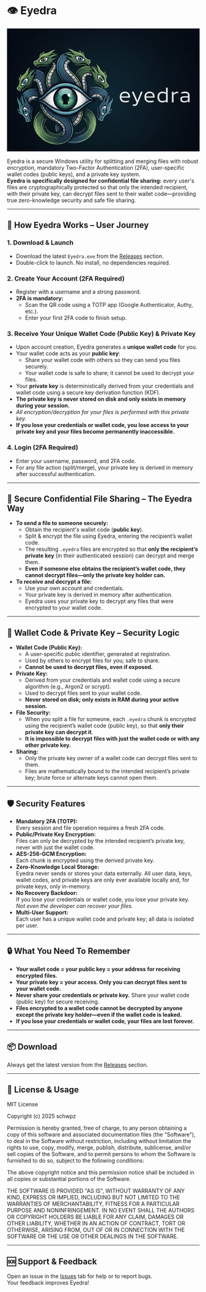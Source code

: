 # 👁️ Eyedra

![alt text](https://github.com/schwpz/eyedra/blob/main/eyedra%20logo.png)

Eyedra is a secure Windows utility for splitting and merging files with robust encryption, mandatory Two-Factor Authentication (2FA), user-specific wallet codes (public keys), and a private key system.  
**Eyedra is specifically designed for confidential file sharing:** every user's files are cryptographically protected so that only the intended recipient, with their private key, can decrypt files sent to their wallet code—providing true zero-knowledge security and safe file sharing.

---

## 🚀 How Eyedra Works – User Journey

### 1. Download & Launch
- Download the latest `Eyedra.exe` from the [Releases](../../releases) section.
- Double-click to launch. No install, no dependencies required.

### 2. Create Your Account (**2FA Required**)
- Register with a username and a strong password.
- **2FA is mandatory:**  
  - Scan the QR code using a TOTP app (Google Authenticator, Authy, etc.).
  - Enter your first 2FA code to finish setup.

### 3. Receive Your Unique Wallet Code (Public Key) & Private Key
- Upon account creation, Eyedra generates a **unique wallet code** for you.
- Your wallet code acts as your **public key**:  
  - Share your wallet code with others so they can send you files securely.
  - Your wallet code is safe to share; it cannot be used to decrypt your files.
- Your **private key** is deterministically derived from your credentials and wallet code using a secure key derivation function (KDF).
- **The private key is never stored on disk and only exists in memory during your session.**
- _All encryption/decryption for your files is performed with this private key._
- **If you lose your credentials or wallet code, you lose access to your private key and your files become permanently inaccessible.**

### 4. Login (**2FA Required**)
- Enter your username, password, and 2FA code.
- For any file action (split/merge), your private key is derived in memory after successful authentication.

---

## 🔐 Secure Confidential File Sharing – The Eyedra Way

- **To send a file to someone securely:**  
  - Obtain the recipient's wallet code (**public key**).
  - Split & encrypt the file using Eyedra, entering the recipient’s wallet code.
  - The resulting `.eyedra` files are encrypted so that **only the recipient’s private key** (in their authenticated session) can decrypt and merge them.
  - **Even if someone else obtains the recipient’s wallet code, they cannot decrypt files—only the private key holder can.**
- **To receive and decrypt a file:**  
  - Use your own account and credentials.
  - Your private key is derived in memory after authentication.
  - Eyedra uses your private key to decrypt any files that were encrypted to your wallet code.

---

## 🔐 Wallet Code & Private Key – Security Logic

- **Wallet Code (Public Key):**  
  - A user-specific public identifier, generated at registration.
  - Used by others to encrypt files for you; safe to share.
  - **Cannot be used to decrypt files, even if exposed.**
- **Private Key:**  
  - Derived from your credentials and wallet code using a secure algorithm (e.g., Argon2 or scrypt).
  - Used to decrypt files sent to your wallet code.
  - **Never stored on disk; only exists in RAM during your active session.**
- **File Security:**  
  - When you split a file for someone, each `.eyedra` chunk is encrypted using the recipient’s wallet code (public key), so that **only their private key can decrypt it**.
  - **It is impossible to decrypt files with just the wallet code or with any other private key.**
- **Sharing:**  
  - Only the private key owner of a wallet code can decrypt files sent to them.
  - Files are mathematically bound to the intended recipient’s private key; brute force or alternate keys cannot open them.

---

## 🛡️ Security Features

- **Mandatory 2FA (TOTP):**  
  Every session and file operation requires a fresh 2FA code.
- **Public/Private Key Encryption:**  
  Files can only be decrypted by the intended recipient’s private key, never with just the wallet code.
- **AES-256-GCM Encryption:**  
  Each chunk is encrypted using the derived private key.
- **Zero-Knowledge Local Storage:**  
  Eyedra never sends or stores your data externally. All user data, keys, wallet codes, and private keys are only ever available locally and, for private keys, only in-memory.
- **No Recovery Backdoor:**  
  If you lose your credentials or wallet code, you lose your private key. _Not even the developer can recover your files._
- **Multi-User Support:**  
  Each user has a unique wallet code and private key; all data is isolated per user.

---


## 🔒 What You Need To Remember

- **Your wallet code = your public key = your address for receiving encrypted files.**
- **Your private key = your access. Only you can decrypt files sent to your wallet code.**
- **Never share your credentials or private key.** Share your wallet code (public key) for secure receiving.
- **Files encrypted to a wallet code cannot be decrypted by anyone except the private key holder—even if the wallet code is leaked.**
- **If you lose your credentials or wallet code, your files are lost forever.**

---

## 📦 Download

Always get the latest version from the [Releases](../../releases) section.

---

## 📝 License & Usage

MIT License

Copyright (c) 2025 schwpz

Permission is hereby granted, free of charge, to any person obtaining a copy
of this software and associated documentation files (the "Software"), to deal
in the Software without restriction, including without limitation the rights
to use, copy, modify, merge, publish, distribute, sublicense, and/or sell
copies of the Software, and to permit persons to whom the Software is
furnished to do so, subject to the following conditions:

The above copyright notice and this permission notice shall be included in all
copies or substantial portions of the Software.

THE SOFTWARE IS PROVIDED "AS IS", WITHOUT WARRANTY OF ANY KIND, EXPRESS OR
IMPLIED, INCLUDING BUT NOT LIMITED TO THE WARRANTIES OF MERCHANTABILITY,
FITNESS FOR A PARTICULAR PURPOSE AND NONINFRINGEMENT. IN NO EVENT SHALL THE
AUTHORS OR COPYRIGHT HOLDERS BE LIABLE FOR ANY CLAIM, DAMAGES OR OTHER
LIABILITY, WHETHER IN AN ACTION OF CONTRACT, TORT OR OTHERWISE, ARISING FROM,
OUT OF OR IN CONNECTION WITH THE SOFTWARE OR THE USE OR OTHER DEALINGS IN THE
SOFTWARE.

---

## 🆘 Support & Feedback

Open an issue in the [Issues](../../issues) tab for help or to report bugs.  
Your feedback improves Eyedra!
